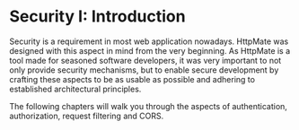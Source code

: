 # Security I: Introduction

Security is a requirement in most web application nowadays. HttpMate was designed
with this aspect in mind from the very beginning.
As HttpMate is a tool made for seasoned software developers, it was very important
to not only provide security mechanisms, but to enable secure development
by crafting these aspects to be as usable as possible and adhering to established
architectural principles.

The following chapters will walk you through the aspects of authentication,
authorization, request filtering and CORS.
